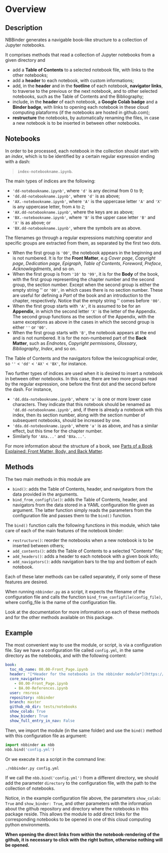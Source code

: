 # Overview

## Description

NBBinder generates a navigable book-like structure to a collection of Jupyter notebooks.

It comprises methods that read a collection of Jupyter notebooks from a given directory and

- add a **Table of Contents** to a selected notebook file, with links to the other notebooks;
- add a **header** to each notebook, with custom informations;
- add, in the **header** and in the **footline** of each notebook, **navigator links**, to traverse  to the previous or the next notebook, and to other selected notebooks, such as the Table of Contents and the Bibliography;
- include, in the **header** of each notebook, a **Google Colab badge** and a **Binder badge**, with links to opening each notebook in these cloud computing plataforms (if the notebooks are hosted in github.com);
- **restructure** the notebooks, by automatically renaming the files, in case a new notebook is to be inserted in between other notebooks.

## Notebooks

In order to be processed, each notebook in the collection should start with an *index*, which is to be identified by a certain regular expression ending with a dash:

> `index-notebookname.ipynb`.

The main types of indices are the following:

- `'dd-notebookname.ipynb'`, where `'d'` is any decimal from 0 to 9;
- `'dd.dd-notebookname.ipynb'`, where `'d'` is as above;
- `'AX.-notebookname.ipynb'`, where `'A'` is the uppercase letter `'A'` and `'X'` is any uppercase letter, from `A` to `Z`;
- `'AX.dd-notebookname.ipynb'`, where the keys are as above;
- `'BX.-notebookname.ipynb'`, where `'B'` is the upper case letter `'B'` and `'X'` is as above; or
- `'BX.dd-notebookname.ipynb'`, where the symbols are as above.

The filenames go through a regular expressions matching operator and specific groups are extracted from them, as separated by the first two dots.

- When the first group is `'00'`, the notebook appears in the beginning and is not numbered. It is for the **Front Matter**, e.g *Cover page*, *Copyright page*, *Dedication page*, *Epigraph*, *Table of Contents*, *Foreword*, *Preface*, *Acknowlegdments*, and so on.
- When the first group is from `'10'` to `'99'`, it is for the **Body** of the book, with the first group representing the chapter number and the second group, the section number. Except when the second group is either the empty string '' or `'00'`, in which cases there is no section number. These are useful for defining a *Part* of the book and an introduction to the chapter, respectively. Notice that the empty string '' comes before `'00'`.
- When the first group starts with `'A'`, it is assumed to be for an **Appendix**, in which the second letter `'X'` is the letter of the Appendix. The second group functions as the section of the Appendix, with the same exceptions as above in the cases in which the second group is either `''` or `'00'`.
- When the first group starts with `'B'`, the notebook appears at the end and is not numbered. It is for the non-numbered part of the **Back Matter**, such as  *Endnotes*, *Copyright permissions*, *Glossary*, *Bibliography*, *Index*, and so on.

The Table of Contents and the navigators follow the lexicographical order, so `''` < `'dd'` < `'AX'` < `'BX'`, for instance.

Two further types of indices are used when it is desired to insert a notebook in between other notebooks. In this case, there are two more groups read by the regular expression, one before the first dot and the second before the dash. For instance,

- `'dd.dda-notebookname.ipynb'`, where `'a'` is one or more lower case characters. They indicate that this notebook should be renamed as `'dd.dd-notebookname.ipynb'`, and, if there is already a notebook with this index, then its section number, along with the section number of subsequent notebooks, should be increased by one.
- `'dda.dd-notebookname.ipynb'`, where `'a'` is as above, and has a similar effect, but this time for the chapter number.
- Similarly for `'AXa...'` and `'BXa...'`.

For more information about the structure of a book, see [Parts of a Book Explained: Front Matter, Body, and Back Matter](https://blog.reedsy.com/front-matter-back-matter-book/).

## Methods

The two main methods in this module are

- `bind()`: adds the Table of Contents, header, and navigators from the data provided in the arguments.
- `bind_from_configfile()`: adds the Table of Contents, header, and navigators from the data stored in a YAML configuration file given as argument.
The latter function simply reads the parameters from the configuration file and passes them to the `bind()` function.

The `bind()` function calls the following functions in this module, which take care of each of the main features of the notebook binder:

- `restructure()`: reorder the notebooks when a new notebook is to be inserted between others;
- `add_contents()`: adds the Table of Contents to a selected "Contents" file;
- `add_headers()`: adds a header to each notebook with a given book info;
- `add_navigators()`: adds navigation bars to the top and bottom of each notebook.

Each of these later methods can be called separately, if only some of these features are desired.

When running `nbbinder.py` as a script, it expects the filename of the configuration file and calls the function `bind_from_configfile(config_file)`, where config_file is the name of the configuration file.

Look at the documentation for more information on each of these methods and for the other methods available on this package.

## Example

The most convenient way to use the module, or script, is via a configuration file. Say we have a configuration file called `config.yml`, in the same directory as the notebooks, and with the following content:

```yaml
book:
  toc_nb_name: 00.00-Front_Page.ipynb
  header: "[*Header for the notebooks in the nbbinder module*](https://github.com/rmsrosa/nbbinder)"
  core_navigators:
    - 00.00-Front_Page.ipynb
    - BA.00-References.ipynb
  user: rmsrosa
  repository: nbbinder
  branch: master
  github_nb_dir: tests/notebooks
  show_colab: True
  show_binder: True
  show_full_entry_in_nav: False
```

Then, we import the module (in the same folder) and use the `bind()` method with this configuration file as argument:

```python
import nbbinder as nbb
nbb.bind('config.yml')
```

Or we execute it as a script in the command line:

```bash
./nbbinder.py config.yml
```

If we call the `nbb.bind('config.yml')` from a different directory, we should add the parameter `directory` to the configuration file, with the path to the collection of notebooks.

Notice, in the example configuration file above, the parameters `show_colab: True` and `show_binder: True`, and other parameters with the information about the github repository and directory where the notebooks in this package reside. This allows the module to add direct links for the corresponding notebooks to be opened in one of this cloud computing python environments.

**When opening the direct links from within the notebook-rendering of the github, it is necessary to click with the right button, otherwise nothing will be opened.**
